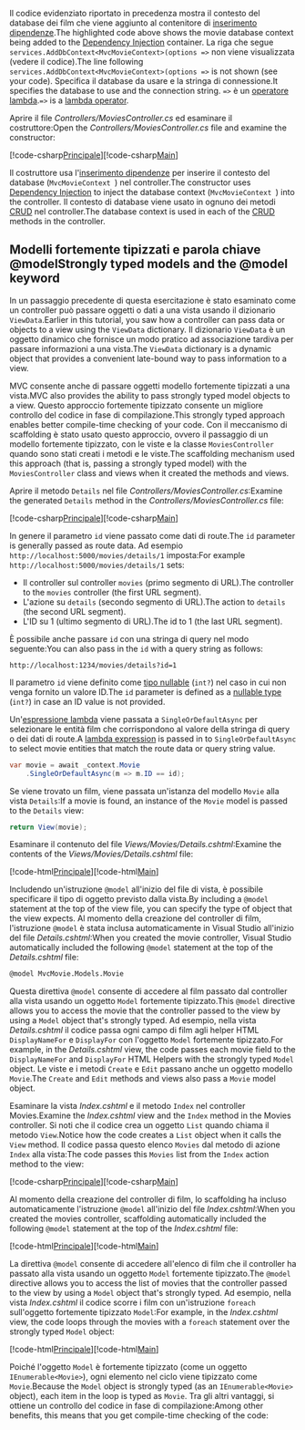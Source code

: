 <span data-ttu-id="e4c82-101">Il codice evidenziato riportato in precedenza mostra il contesto del database dei film che viene aggiunto al contenitore di [inserimento dipendenze](xref:fundamentals/dependency-injection).</span><span class="sxs-lookup"><span data-stu-id="e4c82-101">The highlighted code above shows the movie database context being added to the [Dependency Injection](xref:fundamentals/dependency-injection) container.</span></span> <span data-ttu-id="e4c82-102">La riga che segue `services.AddDbContext<MvcMovieContext>(options =>` non viene visualizzata (vedere il codice).</span><span class="sxs-lookup"><span data-stu-id="e4c82-102">The line following `services.AddDbContext<MvcMovieContext>(options =>` is not shown (see your code).</span></span> <span data-ttu-id="e4c82-103">Specifica il database da usare e la stringa di connessione.</span><span class="sxs-lookup"><span data-stu-id="e4c82-103">It specifies the database to use and the connection string.</span></span> <span data-ttu-id="e4c82-104">`=>` è un [operatore lambda](https://docs.microsoft.com/dotnet/articles/csharp/language-reference/operators/lambda-operator).</span><span class="sxs-lookup"><span data-stu-id="e4c82-104">`=>` is a [lambda operator](https://docs.microsoft.com/dotnet/articles/csharp/language-reference/operators/lambda-operator).</span></span>

<span data-ttu-id="e4c82-105">Aprire il file *Controllers/MoviesController.cs* ed esaminare il costruttore:</span><span class="sxs-lookup"><span data-stu-id="e4c82-105">Open the *Controllers/MoviesController.cs* file and examine the constructor:</span></span>

<!-- l.. Make copy of Movies controller because we comment out the initial index method and update it later  -->

<span data-ttu-id="e4c82-106">[!code-csharp[Principale](../../tutorials/first-mvc-app/start-mvc/sample/MvcMovie/Controllers/MC1.cs?name=snippet_1)]</span><span class="sxs-lookup"><span data-stu-id="e4c82-106">[!code-csharp[Main](../../tutorials/first-mvc-app/start-mvc/sample/MvcMovie/Controllers/MC1.cs?name=snippet_1)]</span></span> 

<span data-ttu-id="e4c82-107">Il costruttore usa l'[inserimento dipendenze](xref:fundamentals/dependency-injection) per inserire il contesto del database (`MvcMovieContext `) nel controller.</span><span class="sxs-lookup"><span data-stu-id="e4c82-107">The constructor uses [Dependency Injection](xref:fundamentals/dependency-injection) to inject the database context (`MvcMovieContext `) into the controller.</span></span> <span data-ttu-id="e4c82-108">Il contesto di database viene usato in ognuno dei metodi [CRUD](https://en.wikipedia.org/wiki/Create,_read,_update_and_delete) nel controller.</span><span class="sxs-lookup"><span data-stu-id="e4c82-108">The database context is used in each of the [CRUD](https://en.wikipedia.org/wiki/Create,_read,_update_and_delete) methods in the controller.</span></span>

<a name=strongly-typed-models-keyword-label></a>

## <a name="strongly-typed-models-and-the-model-keyword"></a><span data-ttu-id="e4c82-109">Modelli fortemente tipizzati e parola chiave @model</span><span class="sxs-lookup"><span data-stu-id="e4c82-109">Strongly typed models and the @model keyword</span></span>

<span data-ttu-id="e4c82-110">In un passaggio precedente di questa esercitazione è stato esaminato come un controller può passare oggetti o dati a una vista usando il dizionario `ViewData`.</span><span class="sxs-lookup"><span data-stu-id="e4c82-110">Earlier in this tutorial, you saw how a controller can pass data or objects to a view using the `ViewData` dictionary.</span></span> <span data-ttu-id="e4c82-111">Il dizionario `ViewData` è un oggetto dinamico che fornisce un modo pratico ad associazione tardiva per passare informazioni a una vista.</span><span class="sxs-lookup"><span data-stu-id="e4c82-111">The `ViewData` dictionary is a dynamic object that provides a convenient late-bound way to pass information to a view.</span></span>

<span data-ttu-id="e4c82-112">MVC consente anche di passare oggetti modello fortemente tipizzati a una vista.</span><span class="sxs-lookup"><span data-stu-id="e4c82-112">MVC also provides the ability to pass strongly typed model objects to a view.</span></span> <span data-ttu-id="e4c82-113">Questo approccio fortemente tipizzato consente un migliore controllo del codice in fase di compilazione.</span><span class="sxs-lookup"><span data-stu-id="e4c82-113">This strongly typed approach enables better compile-time checking of your code.</span></span> <span data-ttu-id="e4c82-114">Con il meccanismo di scaffolding è stato usato questo approccio, ovvero il passaggio di un modello fortemente tipizzato, con le viste e la classe `MoviesController` quando sono stati creati i metodi e le viste.</span><span class="sxs-lookup"><span data-stu-id="e4c82-114">The scaffolding mechanism used this approach (that is, passing a strongly typed model) with the `MoviesController` class and views when it created the methods and views.</span></span>

<span data-ttu-id="e4c82-115">Aprire il metodo `Details` nel file *Controllers/MoviesController.cs*:</span><span class="sxs-lookup"><span data-stu-id="e4c82-115">Examine the generated `Details` method in the *Controllers/MoviesController.cs* file:</span></span>

<span data-ttu-id="e4c82-116">[!code-csharp[Principale](../../tutorials/first-mvc-app/start-mvc/sample/MvcMovie/Controllers/MoviesController.cs?name=snippet_details)]</span><span class="sxs-lookup"><span data-stu-id="e4c82-116">[!code-csharp[Main](../../tutorials/first-mvc-app/start-mvc/sample/MvcMovie/Controllers/MoviesController.cs?name=snippet_details)]</span></span>

<span data-ttu-id="e4c82-117">In genere il parametro `id` viene passato come dati di route.</span><span class="sxs-lookup"><span data-stu-id="e4c82-117">The `id` parameter is generally passed as route data.</span></span> <span data-ttu-id="e4c82-118">Ad esempio `http://localhost:5000/movies/details/1` imposta:</span><span class="sxs-lookup"><span data-stu-id="e4c82-118">For example `http://localhost:5000/movies/details/1` sets:</span></span>

* <span data-ttu-id="e4c82-119">Il controller sul controller `movies` (primo segmento di URL).</span><span class="sxs-lookup"><span data-stu-id="e4c82-119">The controller to the `movies` controller (the first URL segment).</span></span>
* <span data-ttu-id="e4c82-120">L'azione su `details` (secondo segmento di URL).</span><span class="sxs-lookup"><span data-stu-id="e4c82-120">The action to `details` (the second URL segment).</span></span>
* <span data-ttu-id="e4c82-121">L'ID su 1 (ultimo segmento di URL).</span><span class="sxs-lookup"><span data-stu-id="e4c82-121">The id to 1 (the last URL segment).</span></span>

<span data-ttu-id="e4c82-122">È possibile anche passare `id` con una stringa di query nel modo seguente:</span><span class="sxs-lookup"><span data-stu-id="e4c82-122">You can also pass in the `id` with a query string as follows:</span></span>

`http://localhost:1234/movies/details?id=1`

<span data-ttu-id="e4c82-123">Il parametro `id` viene definito come [tipo nullable](https://docs.microsoft.com/dotnet/csharp/programming-guide/nullable-types/index) (`int?`) nel caso in cui non venga fornito un valore ID.</span><span class="sxs-lookup"><span data-stu-id="e4c82-123">The `id` parameter is defined as a [nullable type](https://docs.microsoft.com/dotnet/csharp/programming-guide/nullable-types/index) (`int?`) in case an ID value is not provided.</span></span>

<span data-ttu-id="e4c82-124">Un'[espressione lambda](https://docs.microsoft.com/dotnet/articles/csharp/programming-guide/statements-expressions-operators/lambda-expressions) viene passata a `SingleOrDefaultAsync` per selezionare le entità film che corrispondono al valore della stringa di query o dei dati di route.</span><span class="sxs-lookup"><span data-stu-id="e4c82-124">A [lambda expression](https://docs.microsoft.com/dotnet/articles/csharp/programming-guide/statements-expressions-operators/lambda-expressions) is passed in to `SingleOrDefaultAsync` to select movie entities that match the route data or query string value.</span></span>

```csharp
var movie = await _context.Movie
    .SingleOrDefaultAsync(m => m.ID == id);
```

<span data-ttu-id="e4c82-125">Se viene trovato un film, viene passata un'istanza del modello `Movie` alla vista `Details`:</span><span class="sxs-lookup"><span data-stu-id="e4c82-125">If a movie is found, an instance of the `Movie` model is passed to the `Details` view:</span></span>

```csharp
return View(movie);
   ```

<span data-ttu-id="e4c82-126">Esaminare il contenuto del file *Views/Movies/Details.cshtml*:</span><span class="sxs-lookup"><span data-stu-id="e4c82-126">Examine the contents of the *Views/Movies/Details.cshtml* file:</span></span>

<span data-ttu-id="e4c82-127">[!code-html[Principale](../../tutorials/first-mvc-app/start-mvc/sample/MvcMovie/Views/Movies/DetailsOriginal.cshtml)]</span><span class="sxs-lookup"><span data-stu-id="e4c82-127">[!code-html[Main](../../tutorials/first-mvc-app/start-mvc/sample/MvcMovie/Views/Movies/DetailsOriginal.cshtml)]</span></span>

<span data-ttu-id="e4c82-128">Includendo un'istruzione `@model` all'inizio del file di vista, è possibile specificare il tipo di oggetto previsto dalla vista.</span><span class="sxs-lookup"><span data-stu-id="e4c82-128">By including a `@model` statement at the top of the view file, you can specify the type of object that the view expects.</span></span> <span data-ttu-id="e4c82-129">Al momento della creazione del controller di film, l'istruzione `@model` è stata inclusa automaticamente in Visual Studio all'inizio del file *Details.cshtml*:</span><span class="sxs-lookup"><span data-stu-id="e4c82-129">When you created the movie controller, Visual Studio automatically included the following `@model` statement at the top of the *Details.cshtml* file:</span></span>

```HTML
@model MvcMovie.Models.Movie
   ```

<span data-ttu-id="e4c82-130">Questa direttiva `@model` consente di accedere al film passato dal controller alla vista usando un oggetto `Model` fortemente tipizzato.</span><span class="sxs-lookup"><span data-stu-id="e4c82-130">This `@model` directive allows you to access the movie that the controller passed to the view by using a `Model` object that's strongly typed.</span></span> <span data-ttu-id="e4c82-131">Ad esempio, nella vista *Details.cshtml* il codice passa ogni campo di film agli helper HTML `DisplayNameFor` e `DisplayFor` con l'oggetto `Model` fortemente tipizzato.</span><span class="sxs-lookup"><span data-stu-id="e4c82-131">For example, in the *Details.cshtml* view, the code passes each movie field to the `DisplayNameFor` and `DisplayFor` HTML Helpers with the strongly typed `Model` object.</span></span> <span data-ttu-id="e4c82-132">Le viste e i metodi `Create` e `Edit` passano anche un oggetto modello `Movie`.</span><span class="sxs-lookup"><span data-stu-id="e4c82-132">The `Create` and `Edit` methods and views also pass a `Movie` model object.</span></span>

<span data-ttu-id="e4c82-133">Esaminare la vista *Index.cshtml* e il metodo `Index` nel controller Movies.</span><span class="sxs-lookup"><span data-stu-id="e4c82-133">Examine the *Index.cshtml* view and the `Index` method in the Movies controller.</span></span> <span data-ttu-id="e4c82-134">Si noti che il codice crea un oggetto `List` quando chiama il metodo `View`.</span><span class="sxs-lookup"><span data-stu-id="e4c82-134">Notice how the code creates a `List` object when it calls the `View` method.</span></span> <span data-ttu-id="e4c82-135">Il codice passa questo elenco `Movies` dal metodo di azione `Index` alla vista:</span><span class="sxs-lookup"><span data-stu-id="e4c82-135">The code passes this `Movies` list from the `Index` action method to the view:</span></span>

<span data-ttu-id="e4c82-136">[!code-csharp[Principale](../../tutorials/first-mvc-app/start-mvc/sample/MvcMovie/Controllers/MC1.cs?name=snippet_index)]</span><span class="sxs-lookup"><span data-stu-id="e4c82-136">[!code-csharp[Main](../../tutorials/first-mvc-app/start-mvc/sample/MvcMovie/Controllers/MC1.cs?name=snippet_index)]</span></span>

<span data-ttu-id="e4c82-137">Al momento della creazione del controller di film, lo scaffolding ha incluso automaticamente l'istruzione `@model` all'inizio del file *Index.cshtml*:</span><span class="sxs-lookup"><span data-stu-id="e4c82-137">When you created the movies controller, scaffolding automatically included the following `@model` statement at the top of the *Index.cshtml* file:</span></span>

<!-- Copy Index.cshtml to IndexOriginal.cshtml -->

<span data-ttu-id="e4c82-138">[!code-html[Principale](../../tutorials/first-mvc-app/start-mvc/sample/MvcMovie/Views/Movies/IndexOriginal.cshtml?range=1)]</span><span class="sxs-lookup"><span data-stu-id="e4c82-138">[!code-html[Main](../../tutorials/first-mvc-app/start-mvc/sample/MvcMovie/Views/Movies/IndexOriginal.cshtml?range=1)]</span></span>

<span data-ttu-id="e4c82-139">La direttiva `@model` consente di accedere all'elenco di film che il controller ha passato alla vista usando un oggetto `Model` fortemente tipizzato.</span><span class="sxs-lookup"><span data-stu-id="e4c82-139">The `@model` directive allows you to access the list of movies that the controller passed to the view by using a `Model` object that's strongly typed.</span></span> <span data-ttu-id="e4c82-140">Ad esempio, nella vista *Index.cshtml* il codice scorre i film con un'istruzione `foreach` sull'oggetto fortemente tipizzato `Model`:</span><span class="sxs-lookup"><span data-stu-id="e4c82-140">For example, in the *Index.cshtml* view, the code loops through the movies with a `foreach` statement over the strongly typed `Model` object:</span></span>

<span data-ttu-id="e4c82-141">[!code-html[Principale](../../tutorials/first-mvc-app/start-mvc/sample/MvcMovie/Views/Movies/IndexOriginal.cshtml?highlight=1,31,34,37,40,43,46-48)]</span><span class="sxs-lookup"><span data-stu-id="e4c82-141">[!code-html[Main](../../tutorials/first-mvc-app/start-mvc/sample/MvcMovie/Views/Movies/IndexOriginal.cshtml?highlight=1,31,34,37,40,43,46-48)]</span></span>

<span data-ttu-id="e4c82-142">Poiché l'oggetto `Model` è fortemente tipizzato (come un oggetto `IEnumerable<Movie>`), ogni elemento nel ciclo viene tipizzato come `Movie`.</span><span class="sxs-lookup"><span data-stu-id="e4c82-142">Because the `Model` object is strongly typed (as an `IEnumerable<Movie>` object), each item in the loop is typed as `Movie`.</span></span> <span data-ttu-id="e4c82-143">Tra gli altri vantaggi, si ottiene un controllo del codice in fase di compilazione:</span><span class="sxs-lookup"><span data-stu-id="e4c82-143">Among other benefits, this means that you get compile-time checking of the code:</span></span>
